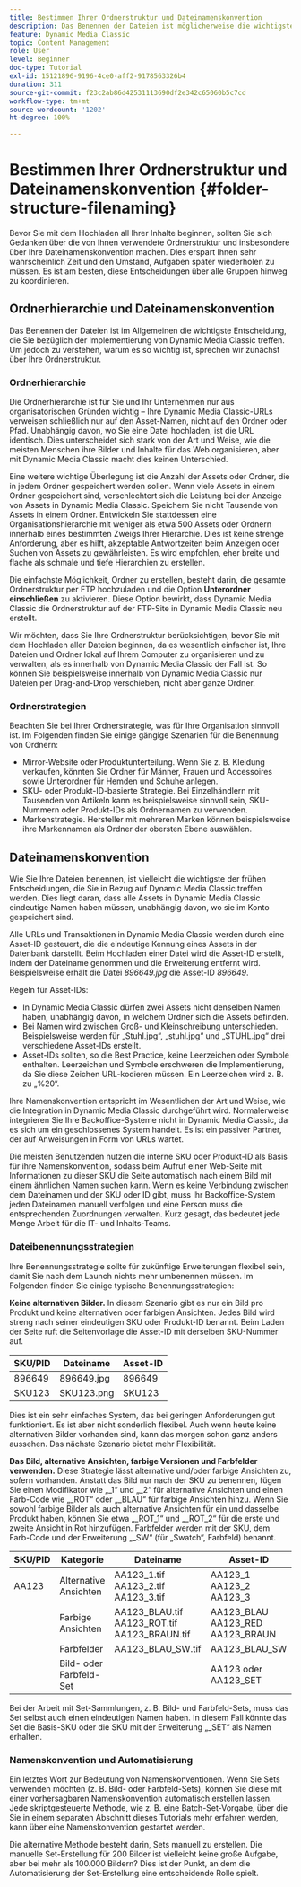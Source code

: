 ```yaml
---
title: Bestimmen Ihrer Ordnerstruktur und Dateinamenskonvention
description: Das Benennen der Dateien ist möglicherweise die wichtigste Entscheidung, die Sie bei der Implementierung von Dynamic Media Classic treffen werden. Die Ordnerstruktur ist ebenfalls wichtig. Erfahren Sie, warum dies so wichtig ist und welche Ansätze Sie für Ihre Ordnerstruktur und Dateinamen wählen können.
feature: Dynamic Media Classic
topic: Content Management
role: User
level: Beginner
doc-type: Tutorial
exl-id: 15121896-9196-4ce0-aff2-9178563326b4
duration: 311
source-git-commit: f23c2ab86d42531113690df2e342c65060b5c7cd
workflow-type: tm+mt
source-wordcount: '1202'
ht-degree: 100%

---
```


# Bestimmen Ihrer Ordnerstruktur und Dateinamenskonvention {#folder-structure-filenaming}

Bevor Sie mit dem Hochladen all Ihrer Inhalte beginnen, sollten Sie sich Gedanken über die von Ihnen verwendete Ordnerstruktur und insbesondere über Ihre Dateinamenskonvention machen. Dies erspart Ihnen sehr wahrscheinlich Zeit und den Umstand, Aufgaben später wiederholen zu müssen. Es ist am besten, diese Entscheidungen über alle Gruppen hinweg zu koordinieren.

## Ordnerhierarchie und Dateinamenskonvention

Das Benennen der Dateien ist im Allgemeinen die wichtigste Entscheidung, die Sie bezüglich der Implementierung von Dynamic Media Classic treffen. Um jedoch zu verstehen, warum es so wichtig ist, sprechen wir zunächst über Ihre Ordnerstruktur.

### Ordnerhierarchie

Die Ordnerhierarchie ist für Sie und Ihr Unternehmen nur aus organisatorischen Gründen wichtig – Ihre Dynamic Media Classic-URLs verweisen schließlich nur auf den Asset-Namen, nicht auf den Ordner oder Pfad. Unabhängig davon, wo Sie eine Datei hochladen, ist die URL identisch. Dies unterscheidet sich stark von der Art und Weise, wie die meisten Menschen ihre Bilder und Inhalte für das Web organisieren, aber mit Dynamic Media Classic macht dies keinen Unterschied.

Eine weitere wichtige Überlegung ist die Anzahl der Assets oder Ordner, die in jedem Ordner gespeichert werden sollen. Wenn viele Assets in einem Ordner gespeichert sind, verschlechtert sich die Leistung bei der Anzeige von Assets in Dynamic Media Classic. Speichern Sie nicht Tausende von Assets in einem Ordner. Entwickeln Sie stattdessen eine Organisationshierarchie mit weniger als etwa 500 Assets oder Ordnern innerhalb eines bestimmten Zweigs Ihrer Hierarchie. Dies ist keine strenge Anforderung, aber es hilft, akzeptable Antwortzeiten beim Anzeigen oder Suchen von Assets zu gewährleisten. Es wird empfohlen, eher breite und flache als schmale und tiefe Hierarchien zu erstellen.

Die einfachste Möglichkeit, Ordner zu erstellen, besteht darin, die gesamte Ordnerstruktur per FTP hochzuladen und die Option **Unterordner einschließen** zu aktivieren. Diese Option bewirkt, dass Dynamic Media Classic die Ordnerstruktur auf der FTP-Site in Dynamic Media Classic neu erstellt.

Wir möchten, dass Sie Ihre Ordnerstruktur berücksichtigen, bevor Sie mit dem Hochladen aller Dateien beginnen, da es wesentlich einfacher ist, Ihre Dateien und Ordner lokal auf Ihrem Computer zu organisieren und zu verwalten, als es innerhalb von Dynamic Media Classic der Fall ist. So können Sie beispielsweise innerhalb von Dynamic Media Classic nur Dateien per Drag-and-Drop verschieben, nicht aber ganze Ordner.

### Ordnerstrategien

Beachten Sie bei Ihrer Ordnerstrategie, was für Ihre Organisation sinnvoll ist. Im Folgenden finden Sie einige gängige Szenarien für die Benennung von Ordnern:

- Mirror-Website oder Produktunterteilung. Wenn Sie z. B. Kleidung verkaufen, könnten Sie Ordner für Männer, Frauen und Accessoires sowie Unterordner für Hemden und Schuhe anlegen.
- SKU- oder Produkt-ID-basierte Strategie. Bei Einzelhändlern mit Tausenden von Artikeln kann es beispielsweise sinnvoll sein, SKU-Nummern oder Produkt-IDs als Ordnernamen zu verwenden.
- Markenstrategie. Hersteller mit mehreren Marken können beispielsweise ihre Markennamen als Ordner der obersten Ebene auswählen.

## Dateinamenskonvention

Wie Sie Ihre Dateien benennen, ist vielleicht die wichtigste der frühen Entscheidungen, die Sie in Bezug auf Dynamic Media Classic treffen werden. Dies liegt daran, dass alle Assets in Dynamic Media Classic eindeutige Namen haben müssen, unabhängig davon, wo sie im Konto gespeichert sind.

Alle URLs und Transaktionen in Dynamic Media Classic werden durch eine Asset-ID gesteuert, die die eindeutige Kennung eines Assets in der Datenbank darstellt. Beim Hochladen einer Datei wird die Asset-ID erstellt, indem der Dateiname genommen und die Erweiterung entfernt wird. Beispielsweise erhält die Datei _896649.jpg_ die Asset-ID _896649_.

Regeln für Asset-IDs:

- In Dynamic Media Classic dürfen zwei Assets nicht denselben Namen haben, unabhängig davon, in welchem Ordner sich die Assets befinden.
- Bei Namen wird zwischen Groß- und Kleinschreibung unterschieden. Beispielsweise werden für „Stuhl.jpg“, „stuhl.jpg“ und „STUHL.jpg“ drei verschiedene Asset-IDs erstellt.
- Asset-IDs sollten, so die Best Practice, keine Leerzeichen oder Symbole enthalten. Leerzeichen und Symbole erschweren die Implementierung, da Sie diese Zeichen URL-kodieren müssen. Ein Leerzeichen wird z. B. zu „%20“.

Ihre Namenskonvention entspricht im Wesentlichen der Art und Weise, wie die Integration in Dynamic Media Classic durchgeführt wird. Normalerweise integrieren Sie Ihre Backoffice-Systeme nicht in Dynamic Media Classic, da es sich um ein geschlossenes System handelt. Es ist ein passiver Partner, der auf Anweisungen in Form von URLs wartet.

Die meisten Benutzenden nutzen die interne SKU oder Produkt-ID als Basis für ihre Namenskonvention, sodass beim Aufruf einer Web-Seite mit Informationen zu dieser SKU die Seite automatisch nach einem Bild mit einem ähnlichen Namen suchen kann. Wenn es keine Verbindung zwischen dem Dateinamen und der SKU oder ID gibt, muss Ihr Backoffice-System jeden Dateinamen manuell verfolgen und eine Person muss die entsprechenden Zuordnungen verwalten. Kurz gesagt, das bedeutet jede Menge Arbeit für die IT- und Inhalts-Teams.

### Dateibenennungsstrategien

Ihre Benennungsstrategie sollte für zukünftige Erweiterungen flexibel sein, damit Sie nach dem Launch nichts mehr umbenennen müssen. Im Folgenden finden Sie einige typische Benennungsstrategien:

**Keine alternativen Bilder.** In diesem Szenario gibt es nur ein Bild pro Produkt und keine alternativen oder farbigen Ansichten. Jedes Bild wird streng nach seiner eindeutigen SKU oder Produkt-ID benannt. Beim Laden der Seite ruft die Seitenvorlage die Asset-ID mit derselben SKU-Nummer auf.

| SKU/PID | Dateiname | Asset-ID |
| ------- | ---------- | -------- |
| 896649 | 896649.jpg | 896649 |
| SKU123 | SKU123.png | SKU123 |

Dies ist ein sehr einfaches System, das bei geringen Anforderungen gut funktioniert. Es ist aber nicht sonderlich flexibel. Auch wenn heute keine alternativen Bilder vorhanden sind, kann das morgen schon ganz anders aussehen. Das nächste Szenario bietet mehr Flexibilität.

**Das Bild, alternative Ansichten, farbige Versionen und Farbfelder verwenden.** Diese Strategie lässt alternative und/oder farbige Ansichten zu, sofern vorhanden. Anstatt das Bild nur nach der SKU zu benennen, fügen Sie einen Modifikator wie „_1“ und „_2“ für alternative Ansichten und einen Farb-Code wie „_ROT“ oder „_BLAU“ für farbige Ansichten hinzu. Wenn Sie sowohl farbige Bilder als auch alternative Ansichten für ein und dasselbe Produkt haben, können Sie etwa „_ROT_1“ und „_ROT_2“ für die erste und zweite Ansicht in Rot hinzufügen. Farbfelder werden mit der SKU, dem Farb-Code und der Erweiterung „_SW“ (für „Swatch“, Farbfeld) benannt.

| SKU/PID | Kategorie | Dateiname | Asset-ID |
| ------- | ----------------------- | ------------------------------------------- | ------------------------------- |
| AA123 | Alternative Ansichten | AA123_1.tif AA123_2.tif AA123_3.tif | AA123_1 AA123_2 AA123_3 |
|         | Farbige Ansichten | AA123_BLAU.tif AA123_ROT.tif AA123_BRAUN.tif | AA123_BLAU AA123_RED AA123_BRAUN |
|         | Farbfelder | AA123_BLAU_SW.tif | AA123_BLAU_SW |
|         | Bild- oder Farbfeld-Set |                                             | AA123 oder AA123_SET | -- |

Bei der Arbeit mit Set-Sammlungen, z. B. Bild- und Farbfeld-Sets, muss das Set selbst auch einen eindeutigen Namen haben. In diesem Fall könnte das Set die Basis-SKU oder die SKU mit der Erweiterung „_SET“ als Namen erhalten.

### Namenskonvention und Automatisierung

Ein letztes Wort zur Bedeutung von Namenskonventionen. Wenn Sie Sets verwenden möchten (z. B. Bild- oder Farbfeld-Sets), können Sie diese mit einer vorhersagbaren Namenskonvention automatisch erstellen lassen. Jede skriptgesteuerte Methode, wie z. B. eine Batch-Set-Vorgabe, über die Sie in einem separaten Abschnitt dieses Tutorials mehr erfahren werden, kann über eine Namenskonvention gestartet werden.

Die alternative Methode besteht darin, Sets manuell zu erstellen. Die manuelle Set-Erstellung für 200 Bilder ist vielleicht keine große Aufgabe, aber bei mehr als 100.000 Bildern? Dies ist der Punkt, an dem die Automatisierung der Set-Erstellung eine entscheidende Rolle spielt.
